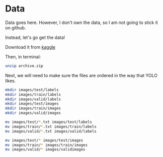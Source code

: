# Data

Data goes here. However, I don't own the data, so I am not going to stick it on github.

Instead, let's go get the data!

Download it from [kaggle](https://www.kaggle.com/datasets/aditya276/face-mask-dataset-yolo-format)

Then, in terminal:

```bash
unzip archive.zip 
```

Next, we will need to make sure the files are ordered in the way that YOLO likes.

```bash
mkdir images/test/labels
mkdir images/train/labels
mkdir images/valid/labels
mkdir images/test/images
mkdir images/train/images
mkdir images/valid/images

mv images/test/*.txt images/test/labels
mv images/train/*.txt images/train/labels
mv images/valid/*.txt images/valid/labels

mv images/test/* images/test/images
mv images/train/* images/train/images
mv images/valid/* images/validimages
```
